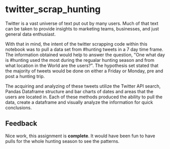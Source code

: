 # twitter_scrap_hunting

Twitter is a vast universe of text put out by many users. Much of that text can be taken to provide insights to marketing teams, businesses, and just general data enthusiast. 

With that in mind, the intent of the twitter scrapping code within this notebook was to pull a data set from #hunting tweets in a 7 day time frame. The information obtained would help to answer the question, "One what day is #hunting used the most during the regualar hunting season and from what location in the World are the users?". The hypothesis set stated that the majority of tweets would be done on either a Friday or Monday, pre and post a hunting trip. 

The acquiring and analyzing of these tweets utilize the Twitter API search, Pandas Dataframe structure and bar charts of dates and areas that the users are located in. Each of these methods produced the ability to pull the data, create a dataframe and visually analyze the information for quick conclusions. 

## Feedback

Nice work, this assignment is **complete**. It would have been fun to have pulls for the whole hunting season to 
see the patterns.
